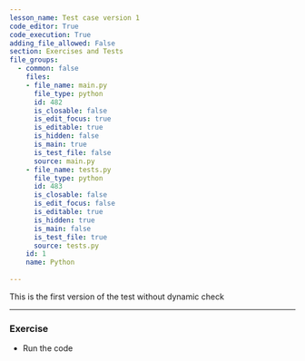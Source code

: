 ```yaml
---
lesson_name: Test case version 1
code_editor: True
code_execution: True
adding_file_allowed: False
section: Exercises and Tests
file_groups:
  - common: false
    files:
    - file_name: main.py
      file_type: python
      id: 482
      is_closable: false
      is_edit_focus: true
      is_editable: true
      is_hidden: false
      is_main: true
      is_test_file: false
      source: main.py
    - file_name: tests.py
      file_type: python
      id: 483
      is_closable: false
      is_edit_focus: false
      is_editable: true
      is_hidden: true
      is_main: false
      is_test_file: true
      source: tests.py
    id: 1
    name: Python
  
---
```

This is the first version of the test without dynamic check

---

### Exercise

- Run the code